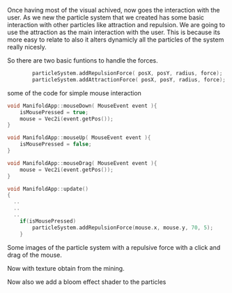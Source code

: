 Once having most of the visual achived, now goes the interaction with the user. As we new the particle system that we created has some basic interaction with other particles like attraction and repulsion. We are going to use the attraction as the main interaction with the user. This is because its more easy to relate to also it alters dynamicly all the particles of the system really nicesly. 

So there are two basic funtions to handle the forces.

```c
		particleSystem.addRepulsionForce( posX, posY, radius, force);
		particleSystem.addAttractionForce( posX, posY, radius, force);
```

some of the code for simple mouse interaction
```c
void ManifoldApp::mouseDown( MouseEvent event ){
	isMousePressed = true;
	mouse = Vec2i(event.getPos());
}

void ManifoldApp::mouseUp( MouseEvent event ){
	isMousePressed = false;
}

void ManifoldApp::mouseDrag( MouseEvent event ){
	mouse = Vec2i(event.getPos());
}

void ManifoldApp::update()
{
  ..
  ..
  ..
	if(isMousePressed)
		particleSystem.addRepulsionForce(mouse.x, mouse.y, 70, 5);
	}
```

Some images of the particle system with a repulsive force with a click and drag of the mouse.


Now with texture obtain from the mining.


Now also we add a bloom effect shader to the particles 



